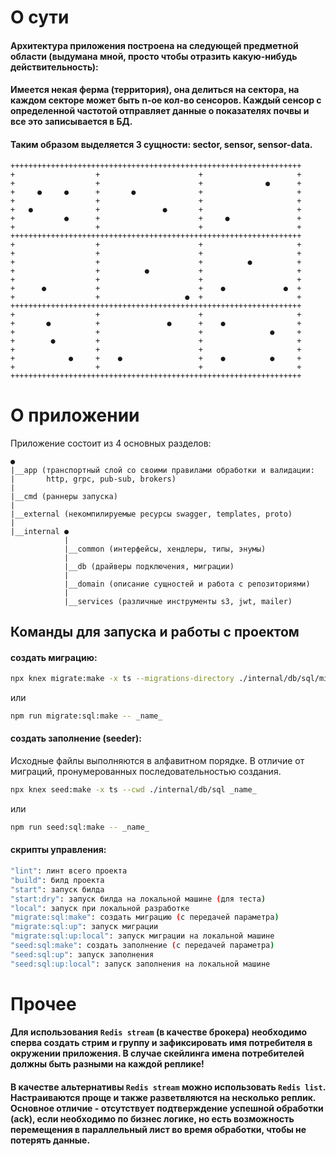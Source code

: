 # О сути
#### Архитектура приложения построена на следующей предметной области (выдумана мной, просто чтобы отразить какую-нибудь действительность):

#### Имеется некая ферма (территория), она делиться на сектора, на каждом секторе может быть n-ое кол-во сенсоров. Каждый сенсор с определенной частотой отправляет данные о показателях почвы и все это записывается в БД.

#### Таким образом выделяется 3 сущности: sector, sensor, sensor-data.
```
+++++++++++++++++++++++++++++++++++++++++++++++++++++++++++++++++
+                  +                      +                     +
+                  +                      +              ●      +
+     ●     ●      +       ●              +                     +
+                  +                      +                     +
+   ●              +              ●       +                     +
+           ●      +                      +     ●               +
+                  +                      +                     +
+++++++++++++++++++++++++++++++++++++++++++++++++++++++++++++++++
+                  +                      +                     +
+                  +                      +                     +
+                  +                      +          ●          +
+                  +          ●           +                     +
+                  +                      +                     +
+      ●           +                      +    ●             ●  +
+                  +                   ●  +                     +
+++++++++++++++++++++++++++++++++++++++++++++++++++++++++++++++++
+                  +                      +                     +
+       ●          +               ●      +    ●                +
+                  +                      +               ●     +
+        ●         +                      +                     +
+                  +                      +                     +
+            ●     +    ●                 +    ●          ●     +
+                  +                      +                     +
+++++++++++++++++++++++++++++++++++++++++++++++++++++++++++++++++
```

# О приложении
Приложение состоит из 4 основных разделов:
```
●
|__app (транспортный слой со своими правилами обработки и валидации:
|       http, grpc, pub-sub, brokers)
|
|__cmd (раннеры запуска)
|
|__external (некомпилируемые ресурсы swagger, templates, proto)
|
|__internal ●
            |
            |__common (интерфейсы, хендлеры, типы, энумы)
            |
            |__db (драйверы подключения, миграции)
            |
            |__domain (описание сущностей и работа с репозиториями)
            |
            |__services (различные инструменты s3, jwt, mailer)

```
## Команды для запуска и работы с проектом

#### создать миграцию:
```sh
npx knex migrate:make -x ts --migrations-directory ./internal/db/sql/migrations _name_
```
или
```sh
npm run migrate:sql:make -- _name_
```

#### создать заполнение (seeder):
Исходные файлы выполняются в алфавитном порядке. В отличие от миграций, пронумерованных последовательностью создания.
```sh
npx knex seed:make -x ts --cwd ./internal/db/sql _name_
```
или
```sh
npm run seed:sql:make -- _name_
```

#### скрипты управления:
```sh
"lint": линт всего проекта
"build": билд проекта
"start": запуск билда
"start:dry": запуск билда на локальной машине (для теста)
"local": запуск при локальной разработке
"migrate:sql:make": создать миграцию (с передачей параметра)
"migrate:sql:up": запуск миграции
"migrate:sql:up:local": запуск миграции на локальной машине
"seed:sql:make": создать заполнение (с передачей параметра)
"seed:sql:up": запуск заполнения
"seed:sql:up:local": запуск заполнения на локальной машине
```

# Прочее
#### Для использования `Redis stream` (в качестве брокера) необходимо сперва создать стрим и группу и зафиксировать имя потребителя в окружении приложения. В случае скейлинга имена потребителей должны быть разными на каждой реплике!

#### В качестве альтернативы  `Redis stream` можно использовать `Redis list`. Настраиваются проще и также разветвляются на несколько реплик. Основное отличие - отсутствует подтверждение успешной обработки (ack), если необходимо по бизнес логике, но есть возможность перемещения в параллельный лист во время обработки, чтобы не потерять данные.
